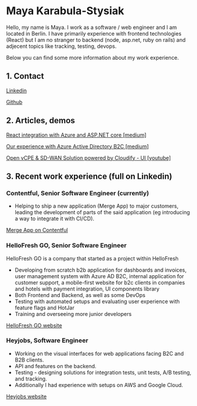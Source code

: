 # Maya Karabula-Stysiak

Hello, my name is Maya. I work as a software / web engineer and I am located in Berlin. I have primarily experience with frontend technologies (React) but I am no stranger to backend (node, asp.net, ruby on rails) and adjecent topics like tracking, testing, devops.

Below you can find some more information about my work experience.

## 1. Contact

[Linkedin](https://www.linkedin.com/in/maya-karabu%C5%82a-stysiak-a8356112a/)

[Github](https://github.com/mayakarabula)

## 2. Articles, demos

[React integration with Azure and ASP.NET core [medium]](https://jakub-karabula-stysiak.medium.com/react-integration-with-azure-and-asp-net-core-9651929ae3f9)

[Our experience with Azure Active Directory B2C [medium]](https://jakub-karabula-stysiak.medium.com/our-experience-with-ad-b2c-6e2cc6cfa7f9)

[Open vCPE & SD-WAN Solution powered by Cloudify - UI [youtube]](https://www.youtube.com/watch?v=xjn4gyXKAM8)

## 3. Recent work experience (full on Linkedin)

### Contentful, Senior Software Engineer (currently)

- Helping to ship a new application (Merge App) to major customers, leading the development of parts of the said application (eg introducing a way to integrate it with CI/CD).

[Merge App on Contentful](https://www.contentful.com/marketplace/app/merge/)

### HelloFresh GO, Senior Software Engineer

HelloFresh GO is a company that started as a project within HelloFresh

- Developing from scratch b2b application for dashboards and
  invoices, user management system with Azure AD B2C, internal application for customer support, a mobile-first website for b2c clients in companies and hotels with payment integration, UI components library
- Both Frontend and Backend, as well as some DevOps
- Testing with automated setups and evaluating user experience
  with feature flags and HotJar
- Training and overseeing more junior developers

[HelloFresh GO website](https://www.hellofreshgo.de/en/home/)

### Heyjobs, Software Engineer

- Working on the visual interfaces for web applications facing B2C and B2B clients.
- API and features on the backend.
- Testing - designing solutions for integration tests, unit tests, A/B testing, and tracking.
- Additionally I had experience with setups on AWS and Google Cloud.

[Heyjobs website](https://www.heyjobs.co/de-de)
